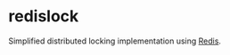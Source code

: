 # redislock

Simplified distributed locking implementation using [Redis](http://redis.io/topics/distlock).
